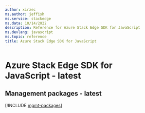 ```yaml
---
author: xirzec
ms.author: jeffish
ms.service: stackedge
ms.data: 10/14/2022
description: Reference for Azure Stack Edge SDK for JavaScript
ms.devlang: javascript
ms.topic: reference
title: Azure Stack Edge SDK for JavaScript
---
```

# Azure Stack Edge SDK for JavaScript - latest

## Management packages - latest
[!INCLUDE [mgmt-packages](stack-edge-mgmt-index.md)]